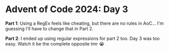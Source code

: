 # Advent of Code 2024: Day 3

**Part 1**: Using a RegEx feels like cheating, but there are no rules in AoC... I'm guessing I'll have to change that in Part 2.

**Part 2**: I ended up using regular expressions for part 2 too. Day 3 was too easy. Watch it be the complete opposite tmr 😭
